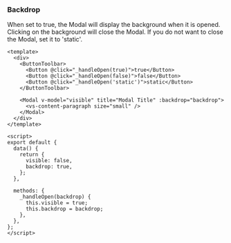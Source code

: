 ### Backdrop

When set to true, the Modal will display the background when it is opened. Clicking on the background will close the Modal. If you do not want to close the Modal, set it to 'static'.

<!--start-code-->

```vue
<template>
  <div>
    <ButtonToolbar>
      <Button @click="_handleOpen(true)">true</Button>
      <Button @click="_handleOpen(false)">false</Button>
      <Button @click="_handleOpen('static')">static</Button>
    </ButtonToolbar>

    <Modal v-model="visible" title="Modal Title" :backdrop="backdrop">
      <vs-content-paragraph size="small" />
    </Modal>
  </div>
</template>

<script>
export default {
  data() {
    return {
      visible: false,
      backdrop: true,
    };
  },

  methods: {
    _handleOpen(backdrop) {
      this.visible = true;
      this.backdrop = backdrop;
    },
  },
};
</script>
```

<!--end-code-->
